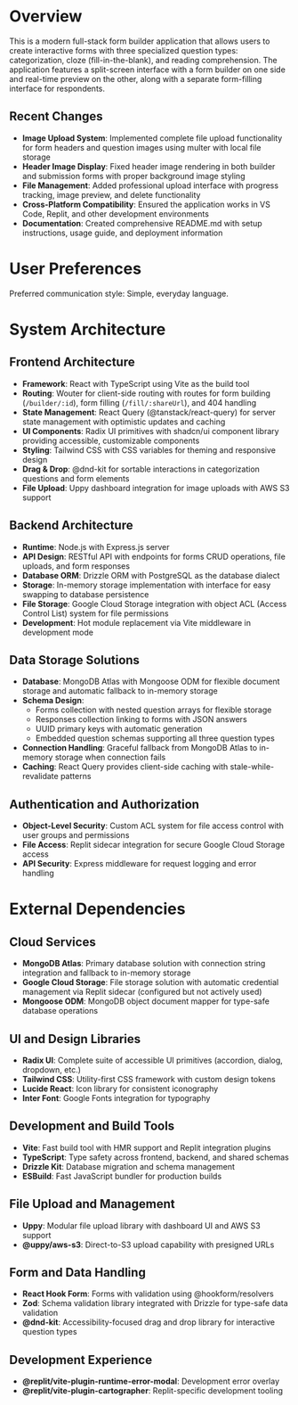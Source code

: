 # Overview

This is a modern full-stack form builder application that allows users to create interactive forms with three specialized question types: categorization, cloze (fill-in-the-blank), and reading comprehension. The application features a split-screen interface with a form builder on one side and real-time preview on the other, along with a separate form-filling interface for respondents.

## Recent Changes

- **Image Upload System**: Implemented complete file upload functionality for form headers and question images using multer with local file storage
- **Header Image Display**: Fixed header image rendering in both builder and submission forms with proper background image styling
- **File Management**: Added professional upload interface with progress tracking, image preview, and delete functionality
- **Cross-Platform Compatibility**: Ensured the application works in VS Code, Replit, and other development environments
- **Documentation**: Created comprehensive README.md with setup instructions, usage guide, and deployment information

# User Preferences

Preferred communication style: Simple, everyday language.

# System Architecture

## Frontend Architecture
- **Framework**: React with TypeScript using Vite as the build tool
- **Routing**: Wouter for client-side routing with routes for form building (`/builder/:id`), form filling (`/fill/:shareUrl`), and 404 handling
- **State Management**: React Query (@tanstack/react-query) for server state management with optimistic updates and caching
- **UI Components**: Radix UI primitives with shadcn/ui component library providing accessible, customizable components
- **Styling**: Tailwind CSS with CSS variables for theming and responsive design
- **Drag & Drop**: @dnd-kit for sortable interactions in categorization questions and form elements
- **File Upload**: Uppy dashboard integration for image uploads with AWS S3 support

## Backend Architecture
- **Runtime**: Node.js with Express.js server
- **API Design**: RESTful API with endpoints for forms CRUD operations, file uploads, and form responses
- **Database ORM**: Drizzle ORM with PostgreSQL as the database dialect
- **Storage**: In-memory storage implementation with interface for easy swapping to database persistence
- **File Storage**: Google Cloud Storage integration with object ACL (Access Control List) system for file permissions
- **Development**: Hot module replacement via Vite middleware in development mode

## Data Storage Solutions
- **Database**: MongoDB Atlas with Mongoose ODM for flexible document storage and automatic fallback to in-memory storage
- **Schema Design**: 
  - Forms collection with nested question arrays for flexible storage
  - Responses collection linking to forms with JSON answers
  - UUID primary keys with automatic generation
  - Embedded question schemas supporting all three question types
- **Connection Handling**: Graceful fallback from MongoDB Atlas to in-memory storage when connection fails
- **Caching**: React Query provides client-side caching with stale-while-revalidate patterns

## Authentication and Authorization
- **Object-Level Security**: Custom ACL system for file access control with user groups and permissions
- **File Access**: Replit sidecar integration for secure Google Cloud Storage access
- **API Security**: Express middleware for request logging and error handling

# External Dependencies

## Cloud Services
- **MongoDB Atlas**: Primary database solution with connection string integration and fallback to in-memory storage
- **Google Cloud Storage**: File storage solution with automatic credential management via Replit sidecar (configured but not actively used)
- **Mongoose ODM**: MongoDB object document mapper for type-safe database operations

## UI and Design Libraries
- **Radix UI**: Complete suite of accessible UI primitives (accordion, dialog, dropdown, etc.)
- **Tailwind CSS**: Utility-first CSS framework with custom design tokens
- **Lucide React**: Icon library for consistent iconography
- **Inter Font**: Google Fonts integration for typography

## Development and Build Tools
- **Vite**: Fast build tool with HMR support and Replit integration plugins
- **TypeScript**: Type safety across frontend, backend, and shared schemas
- **Drizzle Kit**: Database migration and schema management
- **ESBuild**: Fast JavaScript bundler for production builds

## File Upload and Management
- **Uppy**: Modular file upload library with dashboard UI and AWS S3 support
- **@uppy/aws-s3**: Direct-to-S3 upload capability with presigned URLs

## Form and Data Handling
- **React Hook Form**: Forms with validation using @hookform/resolvers
- **Zod**: Schema validation library integrated with Drizzle for type-safe data validation
- **@dnd-kit**: Accessibility-focused drag and drop library for interactive question types

## Development Experience
- **@replit/vite-plugin-runtime-error-modal**: Development error overlay
- **@replit/vite-plugin-cartographer**: Replit-specific development tooling